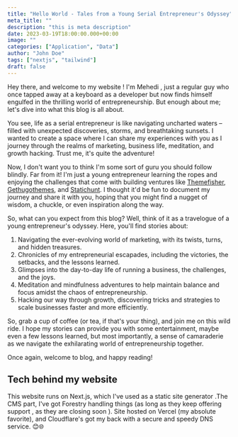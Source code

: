 ```yaml
---
title: "Hello World - Tales from a Young Serial Entrepreneur's Odyssey"
meta_title: ""
description: "this is meta description"
date: 2023-03-19T18:00:00.000+00:00
image: ""
categories: ["Application", "Data"]
author: "John Doe"
tags: ["nextjs", "tailwind"]
draft: false
---
```


Hey there, and welcome to my website ! I'm Mehedi , just a regular guy who once tapped away at a keyboard as a developer but now finds himself engulfed in the thrilling world of entrepreneurship. But enough about me; let's dive into what this blog is all about.

You see, life as a serial entrepreneur is like navigating uncharted waters – filled with unexpected discoveries, storms, and breathtaking sunsets. I wanted to create a space where I can share my experiences with you as I journey through the realms of marketing, business life, meditation, and growth hacking. Trust me, it's quite the adventure!

Now, I don't want you to think I'm some sort of guru you should follow blindly. Far from it! I'm just a young entrepreneur learning the ropes and enjoying the challenges that come with building ventures like [Themefisher](https://themefisher.com "Themefisher"), [Gethugothemes](https://gethugothemes.com "Gethugothemes"), and [Statichunt](https://Statichunt.com "Statichunt"). I thought it'd be fun to document my journey and share it with you, hoping that you might find a nugget of wisdom, a chuckle, or even inspiration along the way.

So, what can you expect from this blog? Well, think of it as a travelogue of a young entrepreneur's odyssey. Here, you'll find stories about:

1. Navigating the ever-evolving world of marketing, with its twists, turns, and hidden treasures.
2. Chronicles of my entrepreneurial escapades, including the victories, the setbacks, and the lessons learned.
3. Glimpses into the day-to-day life of running a business, the challenges, and the joys.
4. Meditation and mindfulness adventures to help maintain balance and focus amidst the chaos of entrepreneurship.
5. Hacking our way through growth, discovering tricks and strategies to scale businesses faster and more efficiently.

So, grab a cup of coffee (or tea, if that's your thing), and join me on this wild ride. I hope my stories can provide you with some entertainment, maybe even a few lessons learned, but most importantly, a sense of camaraderie as we navigate the exhilarating world of entrepreneurship together.

Once again, welcome to blog, and happy reading!

## Tech behind my website

This website runs on Next.js, which I've used as a static site generator .The CMS part, I've got Forestry handling things (as long as they keep offering support , as they are closing soon ). Site hosted on Vercel (my absolute favorite), and Cloudflare's got my back with a secure and speedy DNS service. 😊🌐
